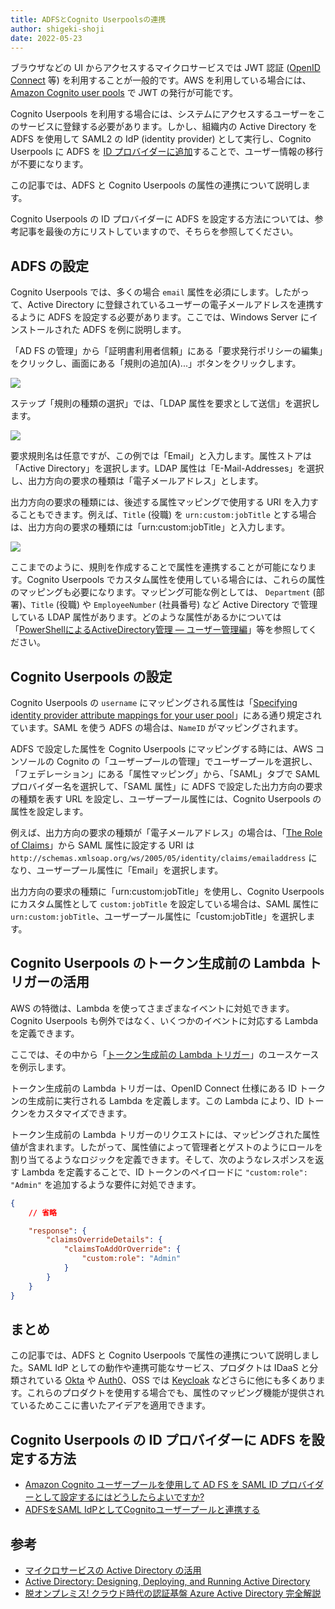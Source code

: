 ```yaml
---
title: ADFSとCognito Userpoolsの連携
author: shigeki-shoji
date: 2022-05-23
---
```


ブラウザなどの UI からアクセスするマイクロサービスでは JWT 認証 ([OpenID Connect](https://openid.net/specs/openid-connect-core-1_0.html) 等) を利用することが一般的です。AWS を利用している場合には、[Amazon Cognito user pools](https://docs.aws.amazon.com/ja_jp/cognito/latest/developerguide/cognito-user-identity-pools.html) で JWT の発行が可能です。

Cognito Userpools を利用する場合には、システムにアクセスするユーザーをこのサービスに登録する必要があります。しかし、組織内の Active Directory を ADFS を使用して SAML2 の IdP (identity provider) として実行し、Cognito Userpools に ADFS を [ID プロバイダーに追加](https://docs.aws.amazon.com/ja_jp/cognito/latest/developerguide/cognito-user-pools-saml-idp.html)することで、ユーザー情報の移行が不要になります。

この記事では、ADFS と Cognito Userpools の属性の連携について説明します。

Cognito Userpools の ID プロバイダーに ADFS を設定する方法については、参考記事を最後の方にリストしていますので、そちらを参照してください。

## ADFS の設定

Cognito Userpools では、多くの場合 `email` 属性を必須にします。したがって、Active Directory に登録されているユーザーの電子メールアドレスを連携するように ADFS を設定する必要があります。ここでは、Windows Server にインストールされた ADFS を例に説明します。

「AD FS の管理」から「証明書利用者信頼」にある「要求発行ポリシーの編集」をクリックし、画面にある「規則の追加(A)...」ボタンをクリックします。

![](/img/blogs/2022/0523_adfs-1.png)

ステップ「規則の種類の選択」では、「LDAP 属性を要求として送信」を選択します。

![](/img/blogs/2022/0523_adfs-2.png)

要求規則名は任意ですが、この例では「Email」と入力します。属性ストアは「Active Directory」を選択します。LDAP 属性は「E-Mail-Addresses」を選択し、出力方向の要求の種類は「電子メールアドレス」とします。

出力方向の要求の種類には、後述する属性マッピングで使用する URI を入力することもできます。例えば、`Title` (役職) を `urn:custom:jobTitle` とする場合は、出力方向の要求の種類には「urn:custom:jobTitle」と入力します。

![](/img/blogs/2022/0523_adfs-3.png)

ここまでのように、規則を作成することで属性を連携することが可能になります。Cognito Userpools でカスタム属性を使用している場合には、これらの属性のマッピングも必要になります。マッピング可能な例としては、 `Department` (部署)、`Title` (役職) や `EmployeeNumber` (社員番号) など Active Directory で管理している LDAP 属性があります。どのような属性があるかについては「[PowerShellによるActiveDirectory管理 
― ユーザー管理編](https://codezine.jp/article/detail/6109)」等を参照してください。

## Cognito Userpools の設定

Cognito Userpools の `username` にマッピングされる属性は「[Specifying identity provider attribute mappings for your user pool](https://docs.aws.amazon.com/cognito/latest/developerguide/cognito-user-pools-specifying-attribute-mapping.html)」にある通り規定されています。SAML を使う ADFS の場合は、`NameID` がマッピングされます。

ADFS で設定した属性を Cognito Userpools にマッピングする時には、AWS コンソールの Cognito の「ユーザープールの管理」でユーザープールを選択し、「フェデレーション」にある「属性マッピング」から、「SAML」タブで SAML プロバイダー名を選択して、「SAML 属性」に ADFS で設定した出力方向の要求の種類を表す URL を設定し、ユーザープール属性には、Cognito Userpools の属性を設定します。

例えば、出力方向の要求の種類が「電子メールアドレス」の場合は、「[The Role of Claims](https://docs.microsoft.com/en-us/windows-server/identity/ad-fs/technical-reference/the-role-of-claims)」から SAML 属性に設定する URI は `http://schemas.xmlsoap.org/ws/2005/05/identity/claims/emailaddress` になり、ユーザープール属性に「Email」を選択します。

出力方向の要求の種類に「urn:custom:jobTitle」を使用し、Cognito Userpools にカスタム属性として `custom:jobTitle` を設定している場合は、SAML 属性に `urn:custom:jobTitle`、ユーザープール属性に「custom:jobTitle」を選択します。

## Cognito Userpools のトークン生成前の Lambda トリガーの活用

AWS の特徴は、Lambda を使ってさまざまなイベントに対処できます。Cognito Userpools も例外ではなく、いくつかのイベントに対応する Lambda を定義できます。

ここでは、その中から「[トークン生成前の Lambda トリガー](https://docs.aws.amazon.com/ja_jp/cognito/latest/developerguide/user-pool-lambda-pre-token-generation.html)」のユースケースを例示します。

トークン生成前の Lambda トリガーは、OpenID Connect 仕様にある ID トークンの生成前に実行される Lambda を定義します。この Lambda により、ID トークンをカスタマイズできます。

トークン生成前の Lambda トリガーのリクエストには、マッピングされた属性値が含まれます。したがって、属性値によって管理者とゲストのようにロールを割り当てるようなロジックを定義できます。そして、次のようなレスポンスを返す Lambda を定義することで、ID トークンのペイロードに `"custom:role": "Admin"` を追加するような要件に対処できます。

```json
{
    // 省略

    "response": {
        "claimsOverrideDetails": {
            "claimsToAddOrOverride": {
                "custom:role": "Admin"
            }
        }
    }
}
```

## まとめ

この記事では、ADFS と Cognito Userpools で属性の連携について説明しました。SAML IdP としての動作や連携可能なサービス、プロダクトは IDaaS と分類されている [Okta](https://www.okta.com/) や [Auth0](https://auth0.com/)、OSS では [Keycloak](https://www.keycloak.org/) などさらに他にも多くあります。これらのプロダクトを使用する場合でも、属性のマッピング機能が提供されているためここに書いたアイデアを適用できます。

## Cognito Userpools の ID プロバイダーに ADFS を設定する方法

- [Amazon Cognito ユーザープールを使用して AD FS を SAML ID プロバイダーとして設定するにはどうしたらよいですか?](https://aws.amazon.com/jp/premiumsupport/knowledge-center/cognito-ad-fs-saml/)
- [ADFSをSAML IdPとしてCognitoユーザープールと連携する](https://dev.classmethod.jp/articles/cognito-saml-idp/)

## 参考

- [マイクロサービスの Active Directory の活用](/blogs/2021/12/18/active-directory/)
- [Active Directory: Designing, Deploying, and Running Active Directory](https://www.amazon.co.jp/dp/B00CBM1WES/)
- [脱オンプレミス! クラウド時代の認証基盤 Azure Active Directory 完全解説](https://www.amazon.co.jp/dp/B01IB6Q79W/)
